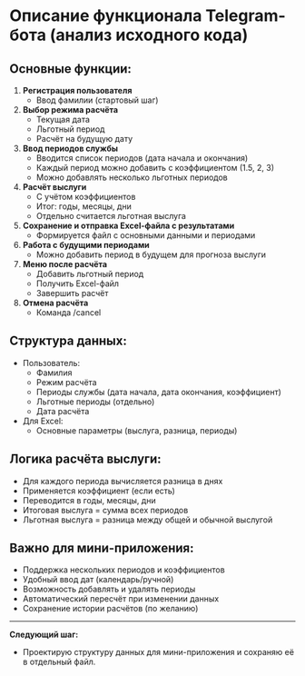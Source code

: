 # Описание функционала Telegram-бота (анализ исходного кода)

## Основные функции:
1. **Регистрация пользователя**
   - Ввод фамилии (стартовый шаг)
2. **Выбор режима расчёта**
   - Текущая дата
   - Льготный период
   - Расчёт на будущую дату
3. **Ввод периодов службы**
   - Вводится список периодов (дата начала и окончания)
   - Каждый период можно добавить с коэффициентом (1.5, 2, 3)
   - Можно добавлять несколько льготных периодов
4. **Расчёт выслуги**
   - С учётом коэффициентов
   - Итог: годы, месяцы, дни
   - Отдельно считается льготная выслуга
5. **Сохранение и отправка Excel-файла с результатами**
   - Формируется файл с основными данными и периодами
6. **Работа с будущими периодами**
   - Можно добавить период в будущем для прогноза выслуги
7. **Меню после расчёта**
   - Добавить льготный период
   - Получить Excel-файл
   - Завершить расчёт
8. **Отмена расчёта**
   - Команда /cancel

## Структура данных:
- Пользователь:
  - Фамилия
  - Режим расчёта
  - Периоды службы (дата начала, дата окончания, коэффициент)
  - Льготные периоды (отдельно)
  - Дата расчёта
- Для Excel:
  - Основные параметры (выслуга, разница, периоды)

## Логика расчёта выслуги:
- Для каждого периода вычисляется разница в днях
- Применяется коэффициент (если есть)
- Переводится в годы, месяцы, дни
- Итоговая выслуга = сумма всех периодов
- Льготная выслуга = разница между общей и обычной выслугой

## Важно для мини-приложения:
- Поддержка нескольких периодов и коэффициентов
- Удобный ввод дат (календарь/ручной)
- Возможность добавлять и удалять периоды
- Автоматический пересчёт при изменении данных
- Сохранение истории расчётов (по желанию)

---

**Следующий шаг:**
- Проектирую структуру данных для мини-приложения и сохраняю её в отдельный файл. 